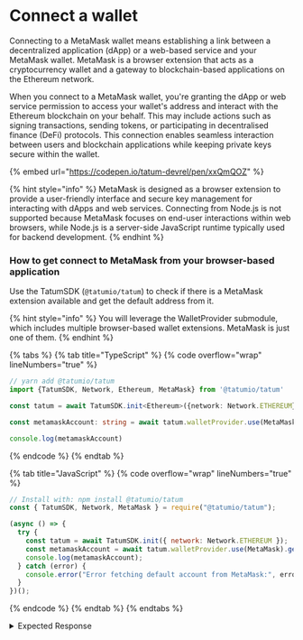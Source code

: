 # Connect a wallet

Connecting to a MetaMask wallet means establishing a link between a decentralized application (dApp) or a web-based service and your MetaMask wallet. MetaMask is a browser extension that acts as a cryptocurrency wallet and a gateway to blockchain-based applications on the Ethereum network.

When you connect to a MetaMask wallet, you're granting the dApp or web service permission to access your wallet's address and interact with the Ethereum blockchain on your behalf. This may include actions such as signing transactions, sending tokens, or participating in decentralised finance (DeFi) protocols. This connection enables seamless interaction between users and blockchain applications while keeping private keys secure within the wallet.

{% embed url="https://codepen.io/tatum-devrel/pen/xxQmQOZ" %}

{% hint style="info" %}
MetaMask is designed as a browser extension to provide a user-friendly interface and secure key management for interacting with dApps and web services. Connecting from Node.js is not supported because MetaMask focuses on end-user interactions within web browsers, while Node.js is a server-side JavaScript runtime typically used for backend development.
{% endhint %}

### How to get connect to MetaMask from your browser-based application

Use the TatumSDK (`@tatumio/tatum`) to check if there is a MetaMask extension available and get the default address from it.

{% hint style="info" %}
You will leverage the WalletProvider submodule, which includes multiple browser-based wallet extensions. MetaMask is just one of them.
{% endhint %}

{% tabs %}
{% tab title="TypeScript" %}
{% code overflow="wrap" lineNumbers="true" %}
```typescript
// yarn add @tatumio/tatum
import {TatumSDK, Network, Ethereum, MetaMask} from '@tatumio/tatum'

const tatum = await TatumSDK.init<Ethereum>({network: Network.ETHEREUM})

const metamaskAccount: string = await tatum.walletProvider.use(MetaMask).getWallet();

console.log(metamaskAccount)
```
{% endcode %}
{% endtab %}

{% tab title="JavaScript" %}
{% code overflow="wrap" lineNumbers="true" %}
```javascript
// Install with: npm install @tatumio/tatum
const { TatumSDK, Network, MetaMask } = require("@tatumio/tatum");

(async () => {
  try {
    const tatum = await TatumSDK.init({ network: Network.ETHEREUM });
    const metamaskAccount = await tatum.walletProvider.use(MetaMask).getWallet();
    console.log(metamaskAccount);
  } catch (error) {
    console.error("Error fetching default account from MetaMask:", error);
  }
})();
```
{% endcode %}
{% endtab %}
{% endtabs %}

<details>

<summary>Expected Response</summary>

```json5
0xF64E82131BE01618487Da5142fc9d289cbb60E9d
```

</details>

